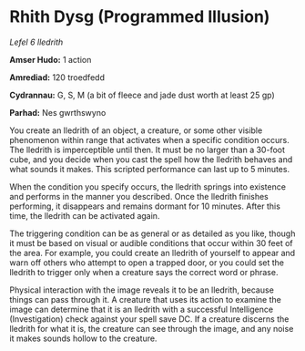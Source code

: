 # Rhith Dysg (Programmed Illusion)

*Lefel 6 lledrith*

**Amser Hudo:** 1 action

**Amrediad:** 120 troedfedd

**Cydrannau:** G, S, M (a bit of fleece and jade dust worth at least 25 gp)

**Parhad:** Nes gwrthswyno

You create an lledrith of an object, a creature, or some other visible phenomenon within range that activates when a specific condition occurs. The lledrith is imperceptible until then. It must be no larger than a 30-foot cube, and you decide when you cast the spell how the lledrith behaves and what sounds it makes. This scripted performance can last up to 5 minutes.

When the condition you specify occurs, the lledrith springs into existence and performs in the manner you described. Once the lledrith finishes performing, it disappears and remains dormant for 10 minutes. After this time, the lledrith can be activated again.

The triggering condition can be as general or as detailed as you like, though it must be based on visual or audible conditions that occur within 30 feet of the area. For example, you could create an lledrith of yourself to appear and warn off others who attempt to open a trapped door, or you could set the lledrith to trigger only when a creature says the correct word or phrase.

Physical interaction with the image reveals it to be an lledrith, because things can pass through it. A creature that uses its action to examine the image can determine that it is an lledrith with a successful Intelligence (Investigation) check against your spell save DC. If a creature discerns the lledrith for what it is, the creature can see through the image, and any noise it makes sounds hollow to the creature.